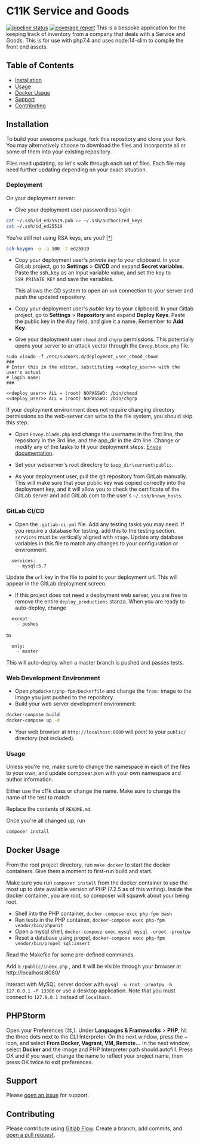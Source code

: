 # C11K Service and Goods

[![pipeline status](https://gitlab.com/c11k/serviceandgoods/badges/master/pipeline.svg)](https://gitlab.com/c11k/serviceandgoods/-/commits/master)
[![coverage report](https://gitlab.com/c11k/serviceandgoods/badges/master/coverage.svg)](https://gitlab.com/c11k/serviceandgoods/-/commits/master)
This is a bespoke application for the keeping track of inventory from a company that
deals with a Service and Goods. This is for use with php7.4 and uses node:14-slim
to compile the front end assets.

## Table of Contents

- [Installation](#installation)
- [Usage](#usage)
- [Docker Usage](#docker-usage)
- [Support](#support)
- [Contributing](#contributing)

## Installation
To build your awesome package, fork this repository and clone your fork. You may
alternatively choose to download the files and incorporate all or some of them
into your existing repository.

Files need updating, so let's walk through each set of files. Each file may need
further updating depending on your exact situation.

### Deployment
On your deployment server:
* Give your deployment user passwordless login:
```bash
cat ~/.ssh/id_ed25519.pub >> ~/.ssh/authorized_keys
cat ~/.ssh/id_ed25519
```
You're still not using RSA keys, are you?
[[*]](https://blog.g3rt.nl/upgrade-your-ssh-keys.html)
```bash
ssh-keygen -o -a 100 -t ed25519
```

* Copy your deployment user's *private key* to your clipboard. In your GitLab
project, go to **Settings** > **CI/CD** and expand **Secret variables**. Paste
the ssh_key as an Input variable value, and set the key to `SSH_PRIVATE_KEY` and
save the variables.

  This allows the CD system to open an `ssh` connection to your server and push
  the updated repository.
  
* Copy your deployment user's *public key* to your clipboard. In your Gitlab
project, go to **Settings** > **Repository** and expand **Deploy Keys**. Paste
the public key in the *Key* field, and give it a name. Remember to **Add Key**.

* Give your deployment user `chmod` and `chgrp` permissions. This potentially
opens your server to an attack vector through the `Envoy.blade.php` file.
```
sudo visudo -f /etc/sudoers.d/deployment_user_chmod_chown
###
# Enter this in the editor, substituting <<deploy_user>> with the user's actual
# login name:
###

<<deploy_user>> ALL = (root) NOPASSWD: /bin/chmod
<<deploy_user>> ALL = (root) NOPASSWD: /bin/chgrp

```
If your deployment environment does not require changing directory permissions so
the web-server can write to the file system, you should skip this step.

* Open `Envoy.blade.php` and change the username in the first line, the repository
in the 3rd line, and the app_dir in the 4th line. Change or modify any of the
tasks to fit your deployment steps.
[Envoy documentation](https://laravel.com/docs/5.6/envoy#writing-tasks). 

* Set your webserver's root directory to `$app_dir\current\public`.
* As your deployment user, pull the git repository from GitLab manually. This
will make sure that your public key was copied correctly into the deployment key,
and it will allow you to check the certificate of the GitLab server and add
GitLab.com to the user's `~/.ssh/known_hosts`.


### GitLab CI/CD
+ Open the `.gitlab-ci.yml` file. Add any testing tasks you may need. If you
require a database for testing, add this to the testing section. `services`
must be vertically aligned with `stage`. Update any database variables in this
file to match any changes to your configuration or environment.
```
  services:
    - mysql:5.7
```
Update the `url` key in the file to point to your deployment url. This will
appear in the GitLab deployment screen.
+ If this project does not need a deployment web server, you are free to remove
the entire `deploy_production:` stanza. When you are ready to auto-deploy,
change
```
  except:
    - pushes
```
to
```
  only:
    - master
```
This will auto-deploy when a master branch is pushed and passes tests.

### Web Development Environment
+ Open `phpdocker/php-fpm/Dockerfile` and change the `from:` image to the image
you just pushed to the repository.
+ Build your web server development environment:
```bash
docker-compose build
docker-compose up -d
```
+ Your web browser at `http://localhost:8080` will point to your `public/`
directory (not included).

### Usage
Unless you're me, make sure to change the namespace in each of the files to your
own, and update composer.json with your own namespace and author information.

Either use the c11k class or change the name. Make sure to change the name of
the test to match.

Replace the contents of `README.md`.

Once you're all changed up, run

```bash
composer install
```
## Docker Usage

From the root project directory, run `make docker` to start the docker
containers. Give them a moment to first-run build and start.

Make sure you run `composer install` from the docker container to use the most
up to date available version of PHP (7.2.5 as of this writing). Inside the
docker container, you are root, so composer will squawk about your being root. 

* Shell into the PHP container, `docker-compose exec php-fpm bash`
* Run tests in the PHP container, `docker-compose exec php-fpm vendor/bin/phpunit`
* Open a mysql shell, `docker-compose exec mysql mysql -uroot -prootpw`
* Reset a database using propel, `docker-compose exec php-fpm vendor/bin/propel sql:insert`

Read the Makefile for some pre-defined commands.

Add a `/public/index.php` , and it will be visible through your browser at
http://localhost:8080/

Interact with MySQL server docker with
`mysql -u root -prootpw -h 127.0.0.1 -P 13306` or use a desktop application. 
Note that you must connect to `127.0.0.1` instead of `localhost`.

## PHPStorm
Open your Preferences (⌘,). Under **Languages & Frameworks** > **PHP**, hit the
three dots next to the CLI Interpreter. On the next window, press the + icon,
and select **From Docker, Vagrant, VM, Remote&hellip;** In the next window,
select **Docker** and the image and PHP Interpreter path should autofill.
Press OK and if you want, change the name to reflect your project name, then
press OK twice to exit preferences.

## Support

Please [open an issue](https://gitlab.com/c11k/c11k/issues/new) for support.

## Contributing

Please contribute using
[Gitlab Flow](https://docs.gitlab.com/ee/workflow/gitlab_flow.html). Create a
branch, add commits, and
[open a pull request](https://gitlab.com/c11k/c11k/merge_requests/new).
